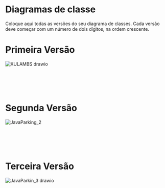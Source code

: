 # Diagramas de classe
Coloque aqui todas as versões do seu diagrama de classes. Cada versão deve começar com um número de dois dígitos, na ordem crescente.
# Primeira Versão
![XULAMBS drawio](https://github.com/user-attachments/assets/4377ab12-8c89-407c-b4a8-d57ffb51c661)
#
<br><br>
# Segunda Versão
![JavaParking_2](https://github.com/user-attachments/assets/91e8fbde-5f73-4808-8516-6e1143365101)
#
<br><br>
# Terceira Versão
![JavaParkin_3 drawio](https://github.com/user-attachments/assets/cba8c369-c7c4-480d-8e7b-d883e1ce043f)
#
<br><br>
